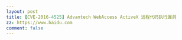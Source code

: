 ```yaml
---
layout: post
title: [CVE-2016-4525] Advantech WebAccess ActiveX 远程代码执行漏洞
zz: https://www.baidu.com
comment: false
---
```

